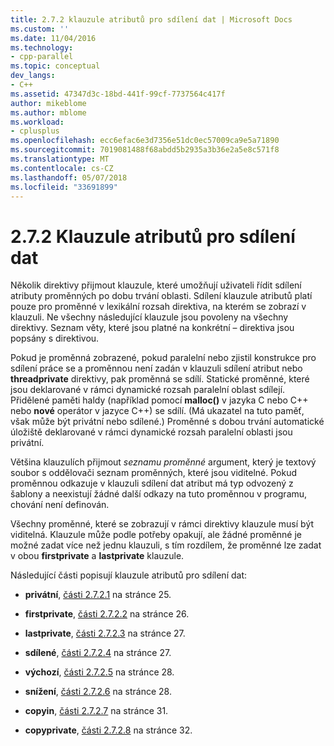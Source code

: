 ```yaml
---
title: 2.7.2 klauzule atributů pro sdílení dat | Microsoft Docs
ms.custom: ''
ms.date: 11/04/2016
ms.technology:
- cpp-parallel
ms.topic: conceptual
dev_langs:
- C++
ms.assetid: 47347d3c-18bd-441f-99cf-7737564c417f
author: mikeblome
ms.author: mblome
ms.workload:
- cplusplus
ms.openlocfilehash: ecc6efac6e3d7356e51dc0ec57009ca9e5a71890
ms.sourcegitcommit: 7019081488f68abdd5b2935a3b36e2a5e8c571f8
ms.translationtype: MT
ms.contentlocale: cs-CZ
ms.lasthandoff: 05/07/2018
ms.locfileid: "33691899"
---
```

# <a name="272-data-sharing-attribute-clauses"></a>2.7.2 Klauzule atributů pro sdílení dat
Několik direktivy přijmout klauzule, které umožňují uživateli řídit sdílení atributy proměnných po dobu trvání oblasti. Sdílení klauzule atributů platí pouze pro proměnné v lexikální rozsah direktiva, na kterém se zobrazí v klauzuli. Ne všechny následující klauzule jsou povoleny na všechny direktivy. Seznam věty, které jsou platné na konkrétní – direktiva jsou popsány s direktivou.  
  
 Pokud je proměnná zobrazené, pokud paralelní nebo zjistil konstrukce pro sdílení práce se a proměnnou není zadán v klauzuli sdílení atribut nebo **threadprivate** direktivy, pak proměnná se sdílí. Statické proměnné, které jsou deklarované v rámci dynamické rozsah paralelní oblast sdílejí. Přidělené paměti haldy (například pomocí **malloc()** v jazyka C nebo C++ nebo **nové** operátor v jazyce C++) se sdílí. (Má ukazatel na tuto paměť, však může být privátní nebo sdílené.) Proměnné s dobou trvání automatické úložiště deklarované v rámci dynamické rozsah paralelní oblasti jsou privátní.  
  
 Většina klauzulích přijmout *seznamu proměnné* argument, který je textový soubor s oddělovači seznam proměnných, které jsou viditelné. Pokud proměnnou odkazuje v klauzuli sdílení dat atribut má typ odvozený z šablony a neexistují žádné další odkazy na tuto proměnnou v programu, chování není definován.  
  
 Všechny proměnné, které se zobrazují v rámci direktivy klauzule musí být viditelná. Klauzule může podle potřeby opakují, ale žádné proměnné je možné zadat více než jednu klauzuli, s tím rozdílem, že proměnné lze zadat v obou **firstprivate** a **lastprivate** klauzule.  
  
 Následující části popisují klauzule atributů pro sdílení dat:  
  
-   **privátní**, [části 2.7.2.1](../../parallel/openmp/2-7-2-1-private.md) na stránce 25.  
  
-   **firstprivate**, [části 2.7.2.2](../../parallel/openmp/2-7-2-2-firstprivate.md) na stránce 26.  
  
-   **lastprivate**, [části 2.7.2.3](../../parallel/openmp/2-7-2-3-lastprivate.md) na stránce 27.  
  
-   **sdílené**, [části 2.7.2.4](../../parallel/openmp/2-7-2-4-shared.md) na stránce 27.  
  
-   **výchozí**, [části 2.7.2.5](../../parallel/openmp/2-7-2-5-default.md) na stránce 28.  
  
-   **snížení**, [části 2.7.2.6](../../parallel/openmp/2-7-2-6-reduction.md) na stránce 28.  
  
-   **copyin**, [části 2.7.2.7](../../parallel/openmp/2-7-2-7-copyin.md) na stránce 31.  
  
-   **copyprivate**, [části 2.7.2.8](../../parallel/openmp/2-7-2-8-copyprivate.md) na stránce 32.